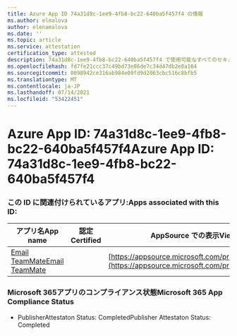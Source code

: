 ```yaml
---
title: Azure App ID 74a31d8c-1ee9-4fb8-bc22-640ba5f457f4 の情報
ms.author: elmalova
author: elenamalova
ms.date: ''
ms.topic: article
ms.service: attestation
certification_type: attested
description: 74a31d8c-1ee9-4fb8-bc22-640ba5f457f4 で使用可能なすべてのセキュリティおよびコンプライアンス情報。
ms.openlocfilehash: fd7fe21ccc37c49bd73e86de7c34d47db2e8a164
ms.sourcegitcommit: 0098942ce316ab984e09fd9d2063cbc516c8bfb5
ms.translationtype: MT
ms.contentlocale: ja-JP
ms.lasthandoff: 07/14/2021
ms.locfileid: "53422451"
---
```

# <a name="azure-app-id-74a31d8c-1ee9-4fb8-bc22-640ba5f457f4"></a><span data-ttu-id="f1309-103">Azure App ID: 74a31d8c-1ee9-4fb8-bc22-640ba5f457f4</span><span class="sxs-lookup"><span data-stu-id="f1309-103">Azure App ID: 74a31d8c-1ee9-4fb8-bc22-640ba5f457f4</span></span>


### <a name="apps-associated-with-this-id"></a><span data-ttu-id="f1309-104">この ID に関連付けられているアプリ:</span><span class="sxs-lookup"><span data-stu-id="f1309-104">Apps associated with this ID:</span></span>
| <span data-ttu-id="f1309-105">**アプリ名**</span><span class="sxs-lookup"><span data-stu-id="f1309-105">**App name**</span></span> | <span data-ttu-id="f1309-106">**認定**</span><span class="sxs-lookup"><span data-stu-id="f1309-106">**Certified**</span></span> | <span data-ttu-id="f1309-107">**AppSource での表示**</span><span class="sxs-lookup"><span data-stu-id="f1309-107">**View in AppSource**</span></span> |
|-|-|-|
| [<span data-ttu-id="f1309-108">Email TeamMate</span><span class="sxs-lookup"><span data-stu-id="f1309-108">Email TeamMate</span></span>](https://docs.microsoft.com/en-us/microsoft-365-app-certification/forward/WA200002338) |  | [https://appsource.microsoft.com/product/office/WA200002338](https://appsource.microsoft.com/product/office/WA200002338) |

### <a name="microsoft-365-app-compliance-status"></a><span data-ttu-id="f1309-109">Microsoft 365アプリのコンプライアンス状態</span><span class="sxs-lookup"><span data-stu-id="f1309-109">Microsoft 365 App Compliance Status</span></span>
- <span data-ttu-id="f1309-110">PublisherAttestaton Status: Completed</span><span class="sxs-lookup"><span data-stu-id="f1309-110">Publisher Attestaton Status: Completed</span></span>
